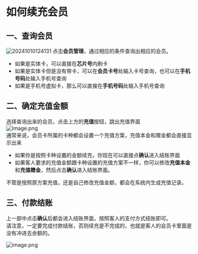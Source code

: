 # 如何续充会员
## 一、查询会员
![20241010124131](https://wiki-cdsoft.oss-cn-hangzhou.aliyuncs.com/20241010124131.png)
点击**会员管理**，通过相应的条件查询出相应的会员。

- 如果是实体卡，可以直接在**芯片号**内刷卡
- 如果是实体卡但是没有带卡，可以在**会员卡号**处输入卡号查询，也可以在**手机号码**处输入手机号查询
- 如果是手机号虚拟卡，那么可以直接在**手机号码**处输入手机号查询
## 二、确定充值金额
选择查询出来的会员，点击上方的**充值**按钮，跳出充值界面<br />![image.png](https://wiki-cdsoft.oss-cn-hangzhou.aliyuncs.com/202401301802774.png)<br />通常来说，会员卡所属的卡种都会设置一个充值方案，充值本金和赠金都会直接显示出来

- 如果你是按照卡种设置的金额续充，你现在可以直接点**确认**进入结账界面
- 如果客人要求的充值金额跟卡种设置的充值方案不一样，你可以修改**充值本金**和**充值赠金**，然后点击**确认**进入结账界面。

不管是按照原方案充值，还是自己修改充值金额，都会在系统内生成充值记录。
## 三、付款结账
上一部中点击**确认**后都会进入结账界面，按照客人的支付方式结账即可。<br />请注意，一定要完成付款结账，否则续充是不完成的，也就是客人的会员卡里面是没有冲进去余额的。<br />

![image.png](https://wiki-cdsoft.oss-cn-hangzhou.aliyuncs.com/1701592266600-6e2a52c2-fa4d-4221-b34a-2f13a13d428c.png%23averageHue%3D%2523dbc588%26clientId%3Duc6390cdb-afec-4%26from%3Dpaste%26height%3D1030%26id%3Du97e630ba%26originHeight%3D1030%26originWidth%3D1915%26originalType%3Dbinary%26ratio%3D1-20240130175835539.png)
